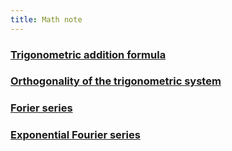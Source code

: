 ```yaml
---
title: Math note
---
```


### [Trigonometric addition formula](https://enginebeast.github.io/math_note/trigo_add/)

### [Orthogonality of the trigonometric system](https://enginebeast.github.io/math_note/orthogonal_tri)

### [Forier series](https://enginebeast.github.io/math_note/fourier_series/)

### [Exponential Fourier series](https://enginebeast.github.io/math_note/exponential_fourier/)
